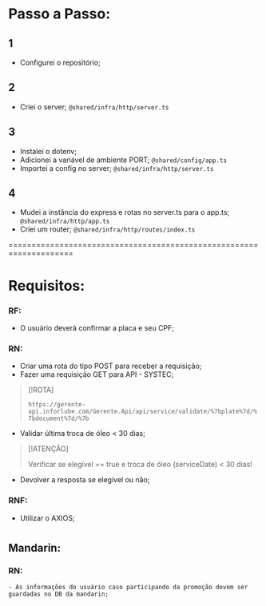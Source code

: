 # Passo a Passo:
## 1
  - Configurei o repositório;

## 2
  - Criei o server; `@shared/infra/http/server.ts`

## 3
  - Instalei o dotenv;
  - Adicionei a variável de ambiente PORT; `@shared/config/app.ts`
  - Importei a config no server; `@shared/infra/http/server.ts`

## 4
  - Mudei a instância do express e rotas no server.ts para o app.ts; `@shared/infra/http/app.ts`
  - Criei um router; `@shared/infra/http/routes/index.ts`

====================================================================

# Requisitos:
### RF:
  - O usuário deverá confirmar a placa e seu CPF;

### RN:
  -  Criar uma rota do tipo POST para receber a requisição;
  -  Fazer uma requisição GET para API - SYSTEC;
   >[!ROTA]
   >
   >`https://gerente-api.inforlube.com/Gerente.Api/api/service/validate/%7bplate%7d/%7bdocument%7d/%7b`

  -  Validar última troca de óleo < 30 dias;
   >[!ATENÇÃO]
   >
   > Verificar se elegível == true e troca de óleo (serviceDate) < 30 dias!

  -  Devolver a resposta se elegível ou não;

### RNF:
  - Utilizar o AXIOS;
#
## Mandarin:
  ### RN:
    - As informações do usuário caso participando da promoção devem ser guardadas no DB da mandarin;